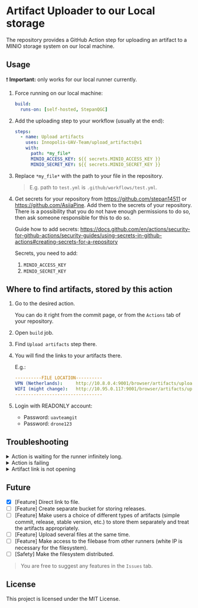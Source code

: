 # Artifact Uploader to our Local storage

The repository provides a GitHub Action step for uploading an artifact to a MINIO storage system on our local machine.

## Usage

:exclamation: **Important:** only works for our local runner currently.

1) Force running on our local machine:
    ```yaml
    build:
      runs-on: [self-hosted, StepanQGC]
    ```
2) Add the uploading step to your workflow (usually at the end):
    ```yaml
    steps:
      - name: Upload artifacts
        uses: Innopolis-UAV-Team/upload_artifacts@v1
        with:
          path: *my_file*
          MINIO_ACCESS_KEY: ${{ secrets.MINIO_ACCESS_KEY }}
          MINIO_SECRET_KEY: ${{ secrets.MINIO_SECRET_KEY }}
    ```
3) Replace `*my_file*` with the path to your file in the repository.
    > E.g. path to `test.yml` is `.github/workflows/test.yml`.
4) Get secrets for your repository from https://github.com/stepan14511 or https://github.com/AsiiaPine. Add them to the secrets of your repository. There is a possibility that you do not have enough permissions to do so, then ask someone responsible for this to do so.

    Guide how to add secrets: https://docs.github.com/en/actions/security-for-github-actions/security-guides/using-secrets-in-github-actions#creating-secrets-for-a-repository

    Secrets, you need to add:
    1) `MINIO_ACCESS_KEY`
    2) `MINIO_SECRET_KEY`

## Where to find artifacts, stored by this action

1) Go to the desired action.  

    You can do it right from the commit page, or from the `Actions` tab of your repository.

2) Open `build` job.
3) Find `Upload artifacts` step there.
4) You will find the links to your artifacts there.

    E.g.:
    ```yaml
    ----------FILE LOCATION----------
    VPN (Netherlands):     http://10.8.0.4:9001/browser/artifacts/upload_artifacts...
    WIFI (might change):   http://10.95.0.117:9001/browser/artifacts/upload_artifacts...
    ---------------------------------
    ```
5) Login with READONLY account:
    - Password: `uavteamgit`
    - Password: `drone123`

## Troubleshooting
<details>
<summary>Action is waiting for the runner infinitely long.</summary>

1) Call https://github.com/stepan14511 or https://github.com/AsiiaPine and tell them about the problem.

</details>

<details>
<summary>Action is failing</summary>

1) Check the logs there and ensure that the problem is not on your side.
2) Open an Issue and wait for the help.

</details>

<details>
<summary>Artifact link is not opening</summary>

1) Try the second link.
2) Check that you are connected to the `drone` or `drone_5G`.
3) Or check that you are connected to our VPN (`OpenVPN from Netherlands`, not any sort of Wireshark).
4) Ask https://github.com/stepan14511 or https://github.com/AsiiaPine if IP you have in the link is correct. If not, replace it with the correct one.
5) Open an Issue and wait for the help.
</details>

## Future

- [x] [Feature] Direct link to file.
- [ ] [Feature] Create separate bucket for storing releases.
- [ ] [Feature] Make users a choice of different types of artifacts (simple commit, release, stable version, etc.) to store them separately and treat the artifacts appropriately.
- [ ] [Feature] Upload several files at the same time.
- [ ] [Feature] Make access to the filebase from other runners (white IP is necessary for the filesystem).
- [ ] [Safety] Make the filesystem distributed.

> You are free to suggest any features in the `Issues` tab.
## License

This project is licensed under the MIT License.
